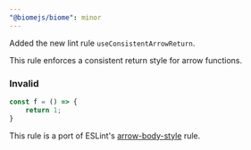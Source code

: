 ```yaml
---
"@biomejs/biome": minor
---
```


Added the new lint rule `useConsistentArrowReturn`.

This rule enforces a consistent return style for arrow functions.

### Invalid

```js
const f = () => {
    return 1;
}
```

This rule is a port of ESLint's [arrow-body-style](https://eslint.org/docs/latest/rules/arrow-body-style) rule.
